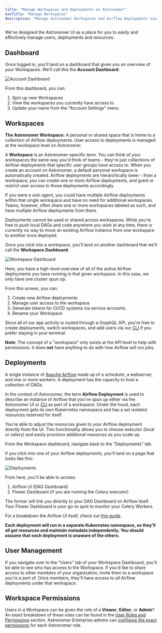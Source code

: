 ```yaml
---
title: "Manage Workspaces and Deployments on Astronomer"
navTitle: "Manage Workspaces"
description: "Manage Astronomer Workspaces and Airflow Deployments via the Astronomer UI."
---
```


We've designed the Astronomer UI as a place for you to easily and effectively manage users, deployments and resources.

## Dashboard

Once logged in, you'll land on a dashboard that gives you an overview of your Workspaces. We'll call this the **Account Dashboard**:

![Account Dashboard](https://assets2.astronomer.io/main/docs/astronomer-ui/v0.12-empty-dashboard.png)

From this dashboard, you can:

1. Spin up new Workspaces
2. View the workspaces you currently have access to
3. Update your name from the "Account Settings" menu

## Workspaces

**The Astronomer Workspace:** A personal or shared space that is home to a collection of Airflow deployments. User access to deployments is managed at the workspace level on Astronomer.

A **Workspace** is an Astronomer-specific term. You can think of your workspaces the same way you'd think of teams - they're just collections of Airflow deployments that specific user groups have access to. When you create an account on Astronomer, a default personal workspace is automatically created. Airflow deployments are hierarchically lower - from a workspace, you can create one or more Airflow deployments, and grant or restrict user access to those deployments accordingly.

If you were a solo agent, you could have multiple Airflow deployments within that single workspace and have no need for additional workspaces. Teams, however, often share one or more workspaces labeled as such, and have multiple Airflow deployments from there.

Deployments cannot be used or shared across workspaces. While you’re free to push local DAGs and code anywhere you wish at any time, there is currently no way to move an existing Airflow instance from one workspace to another once deployed.

Once you click into a workspace, you'll land on another dashboard that we'll call the **Workspace Dashboard**:

![Workspace Dashboard](https://assets2.astronomer.io/main/docs/astronomer-ui/v0.12-deployments.png)

Here, you have a high-level overview of all of the active Airflow deployments you have running in that given workspace. In this case, we only have one cluster spun up.

From this screen, you can:

1. Create new Airflow deployments
2. Manage user access to the workspace
3. Generate tokens for CI/CD systems via service accounts.
4. Rename your Workspace

Since all of our app activity is routed through a GraphQL API, you're free to create deployments, switch workspaces, and add users via our [CLI](https://www.astronomer.io/docs/cli-quickstart/) if you prefer staying in your terminal.

**Note:** The concept of a "workspace" only exists at the API level to help with permissions. It does **not** have anything to do with how Airflow will run jobs.

## Deployments

A single instance of [Apache Airflow](https://airflow.apache.org/) made up of a scheduler, a webserver, and one or more workers. A deployment has the capacity to host a collection of DAGs.

In the context of Astronomer, the term **Airflow Deployment** is used to describe an instance of Airflow that you've spun up either via the Astronomer UI or [CLI](https://astronomer.io/docs/cli-quickstart) as part of a workspace. Under the hood, each deployment gets its own Kubernetes namespace and has a set isolated resources reserved for itself.

You're able to adjust the resources given to your Airflow deployment directly from the UI. This functionality allows you to choose executor (local or celery) and easily provision additional resources as you scale up.


From the Workspace dashboard, navigate back to the "Deployments" tab.

If you click into one of your Airflow deployments, you'll land on a page that looks like this:

![Deployments](https://assets2.astronomer.io/main/docs/astronomer-ui/v0.15-deployment.png)

From here, you'll be able to access:

1. Airflow UI (DAG Dashboard)
2. Flower Dashboard (if you are running the Celery executor)

The former will link you directly to your DAG Dashboard on Airflow itself. Your Flower Dashboard is your go-to spot to monitor your Celery Workers.

For a breakdown the Airflow UI itself, check out [this guide](https://www.astronomer.io/guides/airflow-ui/).

**Each deployment will run in a separate Kubernetes namespace, so they'll all get resources and maintain metadata independently. You should assume that each deployment is unaware of the others.**

## User Management

If you navigate over to the "Users" tab of your Workspace Dashboard, you'll be able to see who has access to the Workspace. If you'd like to share access to other members of your organization, invite them to a workspace you're a part of. Once members, they'll have access to _all_ Airflow deployments under that workspace.

## Workspace Permissions

Users in a Workspace can be given the role of a **Viewer**, **Editor**, or **Admin***. An exact breakdown of these roles can be found in the [User Roles and Permissions](https://www.astronomer.io/docs/rbac/) section. Astronomer Enterprise admins can [configure the exact permissions](https://www.astronomer.io/docs/ee-configuring-permissions/) for each Astronomer role.